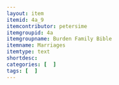 ```yaml
---
layout: item
itemid: 4a_9
itemcontributor: petersime
itemgroupid: 4a
itemgroupname: Burden Family Bible
itemname: Marriages
itemtype: text
shortdesc: 
categories: [  ]
tags: [  ]
---
```







